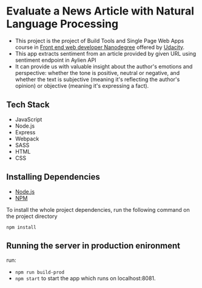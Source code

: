 # Evaluate a News Article with Natural Language Processing
- This project is the project of Build Tools and Single Page Web Apps course in [Front end web developer Nanodegree](https://www.udacity.com/course/front-end-web-developer-nanodegree--nd0011) offered by [Udacity](https://www.udacity.com/).
- This app extracts sentiment from an article provided by given URL using sentiment endpoint in Aylien API
- It can provide us with valuable insight about the author's emotions and perspective: whether the tone is positive, neutral or negative, 
and whether the text is subjective (meaning it's reflecting the author's opinion) or objective (meaning it's expressing a fact).

## Tech Stack
- JavaScript 
- Node.js
- Express
- Webpack
- SASS
- HTML
- CSS

## Installing Dependencies
- [Node.js](https://nodejs.org/en/)
- [NPM](https://www.npmjs.com/)

To install the whole project dependencies, run the following command on the project directory
```
npm install
```

## Running the server in production enironment
run:
- ```npm run build-prod```
- ```npm start``` to start the app which runs on localhost:8081.
